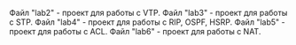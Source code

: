 Файл "lab2" - проект для работы с VTP.
Файл "lab3" - проект для работы с STP.
Файл "lab4" - проект для работы с RIP, OSPF, HSRP.
Файл "lab5" - проект для работы с ACL.
Файл "lab6" - проект для работы с NAT.
